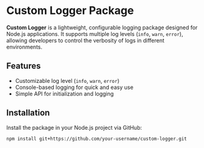 # Custom Logger Package

**Custom Logger** is a lightweight, configurable logging package designed for Node.js applications. It supports multiple log levels (`info`, `warn`, `error`), allowing developers to control the verbosity of logs in different environments.

## Features

- Customizable log level (`info`, `warn`, `error`)
- Console-based logging for quick and easy use
- Simple API for initialization and logging

## Installation

Install the package in your Node.js project via GitHub:

```bash
npm install git+https://github.com/your-username/custom-logger.git
